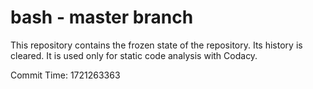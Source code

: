 # bash - master branch

This repository contains the frozen state of the repository.
Its history is cleared. It is used only for static code
analysis with Codacy.

Commit Time: 1721263363
